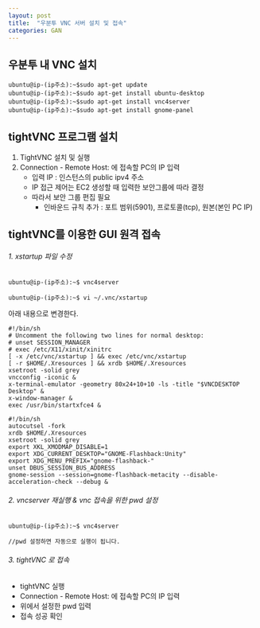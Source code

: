 ```yaml
---
layout: post
title:  "우분투 VNC 서버 설치 및 접속"
categories: GAN
---
```







## 우분투 내 VNC 설치

```
ubuntu@ip-(ip주소):~$sudo apt-get update
ubuntu@ip-(ip주소):~$sudo apt-get install ubuntu-desktop
ubuntu@ip-(ip주소):~$sudo apt-get install vnc4server
ubuntu@ip-(ip주소):~$sudo apt-get install gnome-panel
```



## tightVNC 프로그램 설치

1. TightVNC 설치 및 실행
2. Connection - Remote Host: 에 접속할 PC의 IP 입력
   - 입력 IP : 인스턴스의 public ipv4 주소 
   - IP 접근 제어는 EC2 생성할 때 입력한 보안그룹에 따라 결정
   - 따라서 보안 그룹 편집 필요
     - 인바운드 규칙 추가 :  포트 범위(5901), 프로토콜(tcp), 원본(본인 PC IP)



##  tightVNC를 이용한 GUI 원격 접속



###### 1. xstartup 파일 수정

```
ubuntu@ip-(ip주소):~$ vnc4server

ubuntu@ip-(ip주소):~$ vi ~/.vnc/xstartup
```



아래 내용으로 변경한다.

```
#!/bin/sh 
# Uncomment the following two lines for normal desktop: 
# unset SESSION_MANAGER 
# exec /etc/X11/xinit/xinitrc 
[ -x /etc/vnc/xstartup ] && exec /etc/vnc/xstartup 
[ -r $HOME/.Xresources ] && xrdb $HOME/.Xresources 
xsetroot -solid grey 
vncconfig -iconic & 
x-terminal-emulator -geometry 80x24+10+10 -ls -title "$VNCDESKTOP Desktop" & 
x-window-manager & 
exec /usr/bin/startxfce4 &

#!/bin/sh 
autocutsel -fork 
xrdb $HOME/.Xresources 
xsetroot -solid grey 
export XKL_XMODMAP_DISABLE=1 
export XDG_CURRENT_DESKTOP="GNOME-Flashback:Unity" 
export XDG_MENU_PREFIX="gnome-flashback-" 
unset DBUS_SESSION_BUS_ADDRESS 
gnome-session --session=gnome-flashback-metacity --disable-acceleration-check --debug &
```



###### 2. vncserver 재실행 & vnc 접속을 위한 pwd 설정

```
ubuntu@ip-(ip주소):~$ vnc4server

//pwd 설정하면 자동으로 실행이 됩니다.
```



###### 3. tightVNC 로 접속

- tightVNC 실행
- Connection - Remote Host: 에 접속할 PC의 IP 입력
- 위에서 설정한 pwd 입력
- 접속 성공 확인

